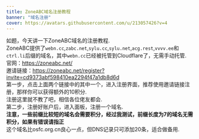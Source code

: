 ```yaml
---
title: ZoneABC域名注册教程
banner: "域名注册"
cover: https://avatars.githubusercontent.com/u/213057426?v=4
---
```

如题，今天讲一下ZoneABC域名的注册教程.<br>
ZoneABC提供了`webn.cc`,`zabc.net`,`sylu.cc`,`sylu.net`,`acg.rest`,`vvvv.ee`和`ctrl.li`后缀的域名，其中`webn.cc`已经被托管到Cloudflare了，无需手动托管.<br>
官网：https://zoneabc.net/<br>
邀请链接：https://zoneabc.net/register?invite=cd9373abf598410ea2294f47a1db8d6d<br>
第一步，点击上面两个链接中的其中一个，进入注册界面，推荐使用邀请链接注册，那样你可以获得额外的10积分.<br>
注册这里就不教了吧，相信各位佬友都会.<br>
第二步，注册好账户后，进入面板，注册一个域名.<br>**注意，一些前缀比较短的域名会需要积分，经过我测试，前缀长度为7的域名无需积分，如果有错误请指正**<br>
这个域名比osfc.org.cn良心一点，但DNS记录只可添加20条，适合做备用.
